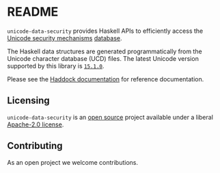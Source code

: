 # README

`unicode-data-security` provides Haskell APIs to efficiently access the
[Unicode security mechanisms](https://www.unicode.org/reports/tr39/)
[database](https://www.unicode.org/Public/security/).

The Haskell data structures are generated programmatically from the
Unicode character database (UCD) files. The latest Unicode version
supported by this library is
[`15.1.0`](https://www.unicode.org/versions/Unicode15.1.0/).

Please see the
[Haddock documentation](https://hackage.haskell.org/package/unicode-data-security)
for reference documentation.

## Licensing

`unicode-data-security` is an [open source](https://github.com/composewell/unicode-data)
project available under a liberal [Apache-2.0 license](LICENSE).

## Contributing

As an open project we welcome contributions.
